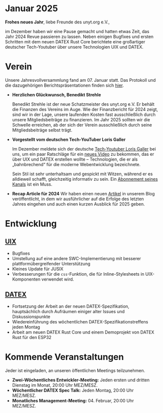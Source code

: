 # Januar 2025

**Frohes neues Jahr**, liebe Freunde des unyt.org e.V.,

im Dezember haben wir eine Pause gemacht und hatten etwas Zeit, das
Jahr 2024 Revue passieren zu lassen. Neben einigen Bugfixes und ersten Schritten mit dem neuen DATEX
Rust Core berichtete eine großartiger deutscher Tech-Youtuber über
unsere Technologien UIX und DATEX.

# Verein

Unsere Jahresvollversammlung fand am 07. Januar statt. Das Protokoll und die dazugehörigen Berichtspräsentationen finden sich [hier](https://github.com/unyt-org/administration-public/blob/main/Protocols/2025-01-07.md).

- **Herzlichen Glückwunsch, Benedikt Strehle**
  
  Benedikt Strehle ist der neue Schatzmeister des unyt.org e.V. Er behält die Finanzen des Vereins im Auge. Wie der Finanzbericht für 2024 zeigt, sind wir in der Lage, unsere laufenden Kosten fast ausschließlich durch unsere Mitgliedsbeiträge zu finanzieren. Im Jahr 2025 sollten wir die Schwelle erreichen, ab der sich der Verein ausschließlich durch seine Mitgliedsbeiträge selbst trägt.

- **Vorgestellt vom deutschen Tech-YouTuber Loris Galler**

  Im Dezember meldete sich der deutsche [Tech-Youtuber Loris Galler](https://youtube.com/@lorisgaller) bei uns, um
  ein paar Ratschläge für ein [neues Video](https://youtu.be/b7fJfbItzdM?si=RPvp_r3Qs3RZLkGH) zu bekommen, das er über UIX und DATEX erstellen wollte – Technologien, die er als „bahnbrechend“ für die moderne Webentwicklung bezeichnete.

  Sein Stil ist sehr unterhaltsam und gespickt mit Witzen, während er es alldieweil schafft, gleichzeitig informativ zu sein. Ein [Abonnement seines Kanals](https://www.youtube.com/@lorisgaller?sub_confirmation=1)
  ist ein Muss.

- **Recap Article für 2024**
  Wir haben einen neuen [Artikel]() in unserem Blog veröffentlicht, in dem wir ausführlicher auf die Erfolge des letzten Jahres eingehen und auch einen kurzen Ausblick für 2025 geben.

# Entwicklung

## [UIX](https://github.com/unyt-org/uix/pulls?q=is:closed%20created:2024-12-01..2024-12-31)
- Bugfixes
- Umstellung auf eine andere SWC-Implementierung mit besserer plattformübergreifender Unterstützung
- Kleines Update für JUSIX
- Verbesserungen für die `css`-Funktion, die für Inline-Stylesheets in UIX-Komponenten verwendet wird.

## [DATEX](https://github.com/unyt-org/datex-core-js-legacy/pulls?q=is:closed%20created:2024-12-01..2024-12-31)
- Fortsetzung der Arbeit an der neuen DATEX-Spezifikation, hauptsächlich durch Aufräumen einiger alter Issues und Diskussionspunkte
- Wiedereinführung des wöchentlichen DATEX-Spezifikationstreffens jeden Montag
- Arbeit am neuen DATEX Rust Core und einem Demoprojekt von DATEX Rust für den ESP32

# Kommende Veranstaltungen

Jeder ist eingeladen, an unseren öffentlichen Meetings teilzunehmen.

* **Zwei-Wöchentliches Entwickler-Meeting:** Jeden ersten und dritten Dienstag im Monat, 20:00 Uhr MEZ/MESZ.
* **Wöchentlicher DATEX Spec Talk:** Jeden Montag, 20:00 Uhr MEZ/MESZ.
* **Monatliches Management-Meeting:** 04. Februar, 20:00 Uhr MEZ/MESZ.
